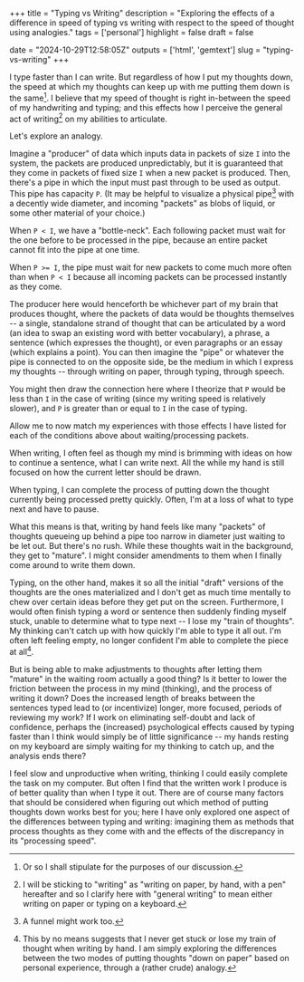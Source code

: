 +++
title = "Typing vs Writing"
description = "Exploring the effects of a difference in speed of typing vs writing with respect to the speed of thought using analogies."
tags = ['personal']
highlight = false
draft = false

date = "2024-10-29T12:58:05Z"
outputs = ['html', 'gemtext']
slug = "typing-vs-writing"
+++

I type faster than I can write. But regardless of how I put my thoughts down, the speed at which my thoughts can keep up with me putting them down is the same[^speed]. I believe that my speed of thought is right in-between the speed of my handwriting and typing; and this effects how I perceive the general act of writing[^writing] on my abilities to articulate.

[^speed]: Or so I shall stipulate for the purposes of our discussion.
[^writing]: I will  be sticking to "writing" as "writing on paper, by hand, with a pen" hereafter and so I clarify here with "general writing" to mean either writing on paper or typing on a keyboard.

Let's explore an analogy.

Imagine a "producer" of data which inputs data in packets of size `I` into the system, the packets are produced unpredictably, but it is guaranteed that they come in packets of fixed size `I` when a new packet is produced. Then, there's a pipe in which the input must past through to be used as output. This pipe has capacity `P`. (It may be helpful to visualize a physical pipe[^pipe] with a decently wide diameter, and incoming "packets" as blobs of liquid, or some other material of your choice.)

[^pipe]: A funnel might work too.

When `P < I`, we have a "bottle-neck". Each following packet must wait for the one before to be processed in the pipe, because an entire packet cannot fit into the pipe at one time.

When `P >= I`, the pipe must wait for new packets to come much more often than when `P < I` because all incoming packets can be processed instantly as they come.

The producer here would henceforth be whichever part of my brain that produces thought, where the packets of data would be thoughts themselves -- a single, standalone strand of thought that can be articulated by a word (an idea to swap an existing word with better vocabulary), a phrase, a sentence (which expresses the thought), or even paragraphs or an essay (which explains a point). You can then imagine the "pipe" or whatever the pipe is connected to on the opposite side, be the medium in which I express my thoughts -- through writing on paper, through typing, through speech.

You might then draw the connection here where I theorize that `P` would be less than `I` in the case of writing (since my writing speed is relatively slower), and `P` is greater than or equal to `I` in the case of typing.

Allow me to now match my experiences with those effects I have listed for each of the conditions above about waiting/processing packets.

When writing, I often feel as though my mind is brimming with ideas on how to continue a sentence, what I can write next. All the while my hand is still focused on how the current letter should be drawn.

When typing, I can complete the process of putting down the thought currently being processed pretty quickly. Often, I'm at a loss of what to type next and have to pause.

What this means is that, writing by hand feels like many "packets" of thoughts queueing up behind a pipe too narrow in diameter just waiting to be let out. But there's no rush. While these thoughts wait in the background, they get to "mature". I might consider amendments to them when I finally come around to write them down.

Typing, on the other hand, makes it so all the initial "draft" versions of the thoughts are the ones materialized and I don't get as much time mentally to chew over certain ideas before they get put on the screen. Furthermore, I would often finish typing a word or sentence then suddenly finding myself stuck, unable to determine what to type next -- I lose my "train of thoughts". My thinking can't catch up with how quickly I'm able to type it all out. I'm often left feeling empty, no longer confident I'm able to complete the piece at all[^empty].

[^empty]: This by no means suggests that I never get stuck or lose my train of thought when writing by hand. I am simply exploring the differences between the two modes of putting thoughts "down on paper" based on personal experience, through a (rather crude) analogy.

But is being able to make adjustments to thoughts after letting them "mature" in the waiting room actually a good thing? Is it better to lower the friction between the process in my mind (thinking), and the process of writing it down? Does the increased length of breaks between the sentences typed lead to (or incentivize) longer, more focused, periods of reviewing my work? If I work on eliminating self-doubt and lack of confidence, perhaps the (increased) psychological effects caused by typing faster than I think would simply be of little significance -- my hands resting on my keyboard are simply waiting for my thinking to catch up, and the analysis ends there?

I feel slow and unproductive when writing, thinking I could easily complete the task on my computer. But often I find that the written work I produce is of better quality than when I type it out. There are of course many factors that should be considered when figuring out which method of putting thoughts down works best for you; here I have only explored one aspect of the differences between typing and writing: imagining them as methods that process thoughts as they come with and the effects of the discrepancy in its "processing speed".
